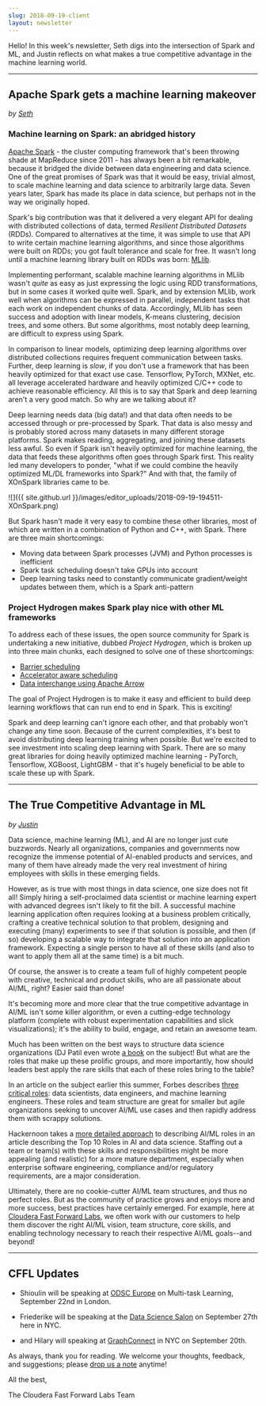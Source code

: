 ```yaml
---
slug: 2018-09-19-client
layout: newsletter
---
```


Hello!  In this week's newsletter, Seth digs into the intersection of Spark and ML, and Justin reflects on what makes a true competitive advantage in the machine learning world.

---

## Apache Spark gets a machine learning makeover
_by [Seth](https://twitter.com/shendrickson16)_

### Machine learning on Spark: an abridged history

[Apache Spark](https://spark.apache.org/) - the cluster computing framework 
that's been throwing shade at MapReduce since 2011 - has always been a bit 
remarkable, because it bridged the divide between data engineering and data 
science. One of the great promises of Spark was that it would be easy, 
trivial almost, to scale machine learning and data science to arbitrarily 
large data. Seven years later, Spark has made its place in data science, but 
perhaps not in the way we originally hoped.

Spark's big contribution was that it delivered a very elegant API for dealing 
with distributed collections of data, termed _Resilient Distributed Datasets_ 
(RDDs). Compared to alternatives at the time, it was simple to use that API 
to write certain machine learning algorithms, and since those algorithms were 
built on RDDs; you got fault tolerance and scale for free. It wasn't long 
until a machine learning library built on RDDs was born: [MLlib](https://spark.apache.org/docs/latest/ml-guide.html). 

Implementing performant, scalable machine learning algorithms in MLlib wasn't 
*quite* as easy as just expressing the logic using RDD transformations, but in 
some cases it worked quite well. Spark, and by extension MLlib, work well 
when algorithms can be expressed in parallel, independent tasks that each 
work on independent chunks of data. Accordingly, MLlib has seen success and 
adoption with linear models, K-means clustering, decision trees, and some 
others. But some algorithms, most notably deep learning, are difficult to 
express using Spark. 

In comparison to linear models, optimizing deep learning algorithms over 
distributed collections requires frequent communication between tasks. 
Further, deep learning is _slow_, if you don't use a framework that has been 
heavily optimized for that exact use case. Tensorflow, PyTorch, MXNet, etc. 
all leverage accelerated hardware and heavily optimized C/C++ code to achieve 
reasonable efficiency. All this is to say that Spark and deep learning aren't 
a very good match.  So why are we talking about it?

Deep learning needs data (big data!) and that data often needs to be accessed 
through or pre-processed by Spark. That data is also messy and is probably 
stored across many datasets in many different storage platforms. Spark makes 
reading, aggregating, and joining these datasets less awful. So even if Spark 
isn't heavily optimized for machine learning, the data that feeds these 
algorithms often goes through Spark first. This reality led many developers 
to ponder, "what if we could combine the heavily optimized ML/DL frameworks 
into Spark?" And with that, the family of XOnSpark libraries came to be.

![]({{ site.github.url }}/images/editor_uploads/2018-09-19-194511-XOnSpark.png)

But Spark hasn't made it very easy to combine these other libraries, most of 
which are written in a combination of Python and C++, with Spark. There are
three main shortcomings:

* Moving data between Spark processes (JVM) and Python processes is inefficient
* Spark task scheduling doesn't take GPUs into account
* Deep learning tasks need to constantly communicate gradient/weight updates between them, which is a Spark anti-pattern

### Project Hydrogen makes Spark play nice with other ML frameworks

To address each of these issues, the open source community for Spark is 
undertaking a new initiative, dubbed _Project Hydrogen_, which is 
broken up into three main chunks, each designed to solve one of these 
shortcomings:

* [Barrier scheduling](https://issues.apache.org/jira/browse/SPARK-24374)
* [Accelerator aware scheduling](https://issues.apache.org/jira/browse/SPARK-24615)
* [Data interchange using Apache Arrow](https://issues.apache.org/jira/browse/SPARK-24579)

The goal of Project Hydrogen is to make it easy and efficient to build deep learning workflows that can run end to end in Spark. This is exciting!

Spark and deep learning can't ignore each other, and that probably won't 
change any time soon. Because of the current complexities, it's best to avoid 
distributing deep learning training when possible. But we're excited to 
see investment into scaling deep learning with Spark. There are so many great 
libraries for doing heavily optimized machine learning - PyTorch, Tensorflow, 
XGBoost, LightGBM - that it's hugely beneficial to be able to scale these 
up with Spark.

---

## The True Competitive Advantage in ML 
_by [Justin](https://twitter.com/JustinJDN)_

Data science, machine learning (ML), and AI are no longer just cute buzzwords.  Nearly all organizations, companies and governments now recognize the immense potential of AI-enabled products and services, and many of them have already made the very real investment of hiring employees with skills in these emerging fields.  

However, as is true with most things in data science, one size does not fit all!  Simply hiring a self-proclaimed data scientist or machine learning expert with advanced degrees isn't likely to fit the bill.  A successful machine learning application often requires looking at a business problem critically, crafting a creative technical solution to that problem, designing and executing (many) experiments to see if that solution is possible, and then (if so) developing a scalable way to integrate that solution into an application framework.  Expecting a single person to have all of these skills (and also to want to apply them all at the same time) is a bit much.  

Of course, the answer is to create a team full of highly competent people with creative, technical and product skills, who are all passionate about AI/ML, right?  Easier said than done!

It's becoming more and more clear that the true competitive advantage in AI/ML isn't some killer algorithm, or even a cutting-edge technology platform (complete with robust experimentation capabilities and slick visualizations); it's the ability to build, engage, and retain an awesome team.  

Much has been written on the best ways to structure data science organizations (DJ Patil even wrote [a book](https://g.co/kgs/W4irpa) on the subject!  But what are the roles that make up these prolific groups, and more importantly, how should leaders best apply the rare skills that each of these roles bring to the table?

In an article on the subject earlier this summer, Forbes describes [three critical roles](https://www.forbes.com/sites/forbestechcouncil/2018/06/04/getting-data-science-right-how-to-structure-data-science-teams-for-maximum-results/#1ded5fd3140b):  data scientists, data engineers, and machine learning engineers.  These roles and team structure are great for smaller but agile organizations seeking to uncover AI/ML use cases and then rapidly address them with scrappy solutions.

Hackernoon takes a [more detailed approach](https://blog.google/technology/ai/making-ai-work-for-everyone/) to describing AI/ML roles in an article describing the Top 10 Roles in AI and data science.  Staffing out a team or team(s) with these skills and responsibilities might be more appealing (and realistic) for a more mature department, especially when enterprise software engineering, compliance and/or regulatory requirements, are a major consideration.

Ultimately, there are no cookie-cutter AI/ML team structures, and thus no perfect roles.  But as the community of practice grows and enjoys more and more success, best practices have certainly emerged.  For example, here at [Cloudera Fast Forward Labs](https://www.cloudera.com/content/dam/www/marketing/resources/datasheets/cloudera_fast_forward_labs_datasheet.pdf.landing.html), we often work with our customers to help them discover the right AI/ML vision, team structure, core skills, and enabling technology necessary to reach their respective AI/ML goals--and beyond!

---

## CFFL Updates

* Shioulin will be speaking at [ODSC Europe](https://odsc.com/london) on Multi-task Learning, September 22nd in London.

* Friederike will be speaking at the [Data Science Salon](https://www.eventbrite.com/e/data-science-salon-nyc-tickets-40072527007) on September 27th here in NYC.

* and Hilary will speaking at [GraphConnect](https://neo4j.com/blog/hilary-mason-cloudera-stephen-ogrady-redmonk-keynote-graphconnect/) in NYC on September 20th.

As always, thank you for reading. We welcome your thoughts, feedback, and suggestions; please [drop us a note](mailto:cffl@cloudera.com) anytime!

All the best,

The Cloudera Fast Forward Labs Team
